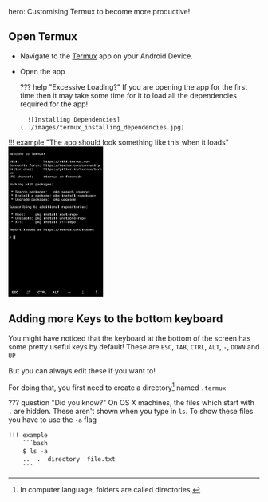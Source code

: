 hero: Customising Termux to become more productive!

## Open Termux

* Navigate to the [Termux](./index.md) app on your Android Device.
* Open the app

    ??? help "Excessive Loading?"
        If you are opening the app for the first time then it may take some time
        for it to load all the dependencies required for the app!
        
        ![Installing Dependencies](../images/termux_installing_dependencies.jpg)

!!! example "The app should look something like this when it loads"
    ![Termux Loaded](../images/termux_loaded.png)

## Adding more Keys to the bottom keyboard

You might have noticed that the keyboard at the bottom of the screen has some pretty useful keys by default!
These are `ESC`, `TAB`, `CTRL`, `ALT`, `-`, `DOWN` and `UP`

But you can always edit these if you want to!

For doing that, you first need to create a directory[^1] named `.termux`

??? question "Did you know?"
    On OS X machines, the files which start with `.` are hidden.
    These aren't shown when you type in `ls`. To show these files you have to use the `-a` flag

    !!! example
        ```bash
        $ ls -a
        ..  .  directory  file.txt
        ```


<!-- Footnotes -->
[^1]: In computer language, folders are called directories.